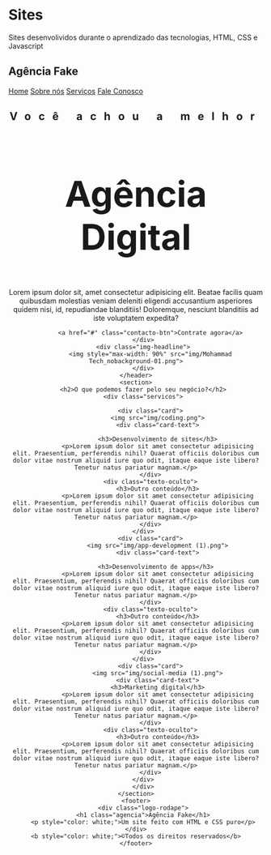 # Sites
  Sites desenvolividos durante o aprendizado das tecnologias, HTML, CSS e Javascript 
<!DOCTYPE html>
<html lang="pt-br">
<head>
    <meta charset="UTF-8">
    <meta http-equiv="X-UA-Compatible" content="IE=edge">
    <meta name="viewport" content="width=device-width, initial-scale=1.0">
    <meta name="description" content="um site de exemplo">
    <meta name="keywords" content="Agência Digital, CSS, HTML">
    <link rel="stylesheet" href="css/estilo.css">
    <title>Agência Fake</title>
</head>
<body>
    <nav class="navbar">
        <div class="logo">
            <h1>Agência Fake</h1>
        </div>
        <div class="menu">
            <a href="#">Home</a>
            <a href="#">Sobre nós</a>
            <a href="#">Serviços</a>
            <a href="#" id="botao">Fale Conosco</a>
        </div>
    </nav>
    <header class="header">
        <div class="headline">
            <h2 style="letter-spacing: 15px;">Você achou a melhor</h2>
            <h2 style="font-size: 70px">Agência Digital</h2>
            <p>Lorem ipsum dolor sit, amet consectetur adipisicing elit. Beatae facilis quam quibusdam molestias veniam deleniti eligendi accusantium asperiores quidem nisi, id, repudiandae blanditiis! Doloremque, nesciunt blanditiis ad iste voluptatem expedita?</p>
      
            <a href="#" class="contacto-btn">Contrate agora</a>
        </div>
        <div class="img-headline">
            <img style="max-width: 90%" src="img/Mohammad Tech_nobackground-01.png">
        </div>
    </header>
    <section>
        <h2>O que podemos fazer pelo seu negócio?</h2>
        <div class="servicos">

            <div class="card">
                <img src="img/coding.png">
                <div class="card-text">

                <h3>Desenvolvimento de sites</h3>
                <p>Lorem ipsum dolor sit amet consectetur adipisicing elit. Praesentium, perferendis nihil? Quaerat officiis doloribus cum dolor vitae nostrum aliquid iure quo odit, itaque eaque iste libero? Tenetur natus pariatur magnam.</p>
            </div>
            <div class="texto-oculto">
                <h3>Outro conteúdo</h3>
                <p>Lorem ipsum dolor sit amet consectetur adipisicing elit. Praesentium, perferendis nihil? Quaerat officiis doloribus cum dolor vitae nostrum aliquid iure quo odit, itaque eaque iste libero? Tenetur natus pariatur magnam.</p>
            </div>
        </div>
            <div class="card">
                <img src="img/app-development (1).png">
                <div class="card-text">

               <h3>Desenvolvimento de apps</h3>
                <p>Lorem ipsum dolor sit amet consectetur adipisicing elit. Praesentium, perferendis nihil? Quaerat officiis doloribus cum dolor vitae nostrum aliquid iure quo odit, itaque eaque iste libero? Tenetur natus pariatur magnam.</p>
            </div>
            <div class="texto-oculto">
                <h3>Outro conteúdo</h3>
                <p>Lorem ipsum dolor sit amet consectetur adipisicing elit. Praesentium, perferendis nihil? Quaerat officiis doloribus cum dolor vitae nostrum aliquid iure quo odit, itaque eaque iste libero? Tenetur natus pariatur magnam.</p>
            </div>
        </div>
            <div class="card">
                <img src="img/social-media (1).png">
                <div class="card-text">
                <h3>Marketing digital</h3>
                <p>Lorem ipsum dolor sit amet consectetur adipisicing elit. Praesentium, perferendis nihil? Quaerat officiis doloribus cum dolor vitae nostrum aliquid iure quo odit, itaque eaque iste libero? Tenetur natus pariatur magnam.</p>
            </div>
            <div class="texto-oculto">
                <h3>Outro conteúdo</h3>
                <p>Lorem ipsum dolor sit amet consectetur adipisicing elit. Praesentium, perferendis nihil? Quaerat officiis doloribus cum dolor vitae nostrum aliquid iure quo odit, itaque eaque iste libero? Tenetur natus pariatur magnam.</p>
            </div>
        </div>
        </div>
    </section>
    <footer>
        <div class="logo-rodape">
        <h1 class="agencia">Agência Fake</h1>
        <p style="color: white;">Um site feito com HTML e CSS puro</p>
    </div>
    <b style="color: white;">©Todos os direitos reservados</b>
    </footer>

</body>
</html>
